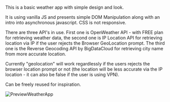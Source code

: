 This is a basic weather app with simple design and look.

It is using vanilla JS and presents simple DOM Manipulation along with an intro into asynchronous javascript. CSS is not responsive. 

There are three API's in use. First one is OpenWeather API - with FREE plan for retrieving weather data, the second one is IP Location API for retrieving location via IP if the user rejects the Browser GeoLocation prompt. The third one is the Reverse Geocoding API by BigDataCloud for retrieving city name from more accurate location. 

Currently "geolocation" will work regardlessly if the users rejects the browser location prompt or not (the location will be less accurate via the IP location - it can also be false if the user is using VPN). 

Can be freely reused for inspiration.

![PreviewWeatherApp](https://github.com/NF-7/WeatherApp/assets/101887698/335d829b-de24-4623-8567-e441314e1a98)
